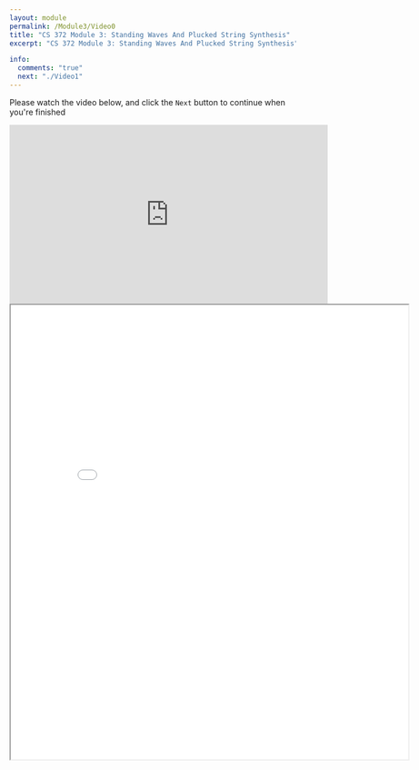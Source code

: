 ```yaml
---
layout: module
permalink: /Module3/Video0
title: "CS 372 Module 3: Standing Waves And Plucked String Synthesis"
excerpt: "CS 372 Module 3: Standing Waves And Plucked String Synthesis"

info:
  comments: "true"
  next: "./Video1"
---
```


<p>
Please watch the video below, and click the <code>Next</code> button to continue when you're finished
</p>

<iframe width="560" height="315" src="https://www.youtube.com/embed/9mTSQuRZowI" frameborder="0" allow="accelerometer; autoplay; clipboard-write; encrypted-media; gyroscope; picture-in-picture" allowfullscreen></iframe>

<iframe src = "../images/Module3/BeatTimes.html" width="700" height="800"></iframe>